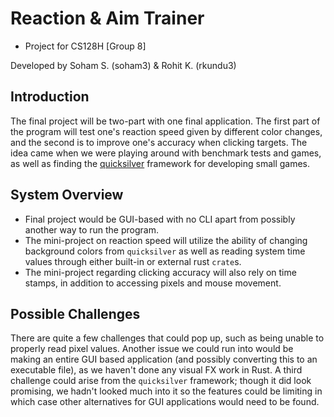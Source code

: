 # Reaction & Aim Trainer

- Project for CS128H [Group 8]

Developed by Soham S. (soham3) & Rohit K. (rkundu3)

## Introduction
The final project will be two-part with one final application. The first part of the program will test one's reaction speed given by different color changes, and the second is to improve one's accuracy when clicking targets. The idea came when we were playing around with benchmark tests and games, as well as finding the [quicksilver](https://github.com/ryanisaacg/quicksilver) framework for developing small games.

## System Overview
- Final project would be GUI-based with no CLI apart from possibly another way to run the program.
- The mini-project on reaction speed will utilize the ability of changing background colors from `quicksilver` as well as reading system time values through either built-in or external rust `crate`s. 
- The mini-project regarding clicking accuracy will also rely on time stamps, in addition to accessing pixels and mouse movement. 

## Possible Challenges
There are quite a few challenges that could pop up, such as being unable to properly read pixel values. Another issue we could run into would be making an entire GUI based application (and possibly converting this to an executable file), as we haven't done any visual FX work in Rust. A third challenge could arise from the `quicksilver` framework; though it did look promising, we hadn't looked much into it so the features could be limiting in which case other alternatives for GUI applications would need to be found.
